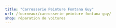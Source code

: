```yaml
---
title: "Carrosserie Peinture Fontana Guy"
url: /fourneaux/carrosserie-peinture-fontana-guy/
shop: réparation de voitures
---
```

